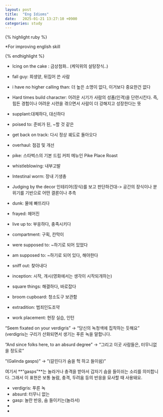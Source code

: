 ```yaml
---
layout: post
title:  "Eng Idioms"
date:   2025-01-21 13:27:10 +0900
categories: study
---
```





{% highlight ruby %}


*For improving english skill  


{% endhighlight %}  






* Icing on the cake : 금상첨화.. (케익위의 설탕장식..)  
* fall guy: 희생양, 뒤집어 쓴 사람  
* i have no higher calling than: 더 높은 소명이 없다, 이거보다 중요한건 없다   
* Hard times build character: 어려운 시기가 사람의 성품(인격)을 단련시킨다. 즉, 힘든 경험이나 어려운 시련을 겪으면서 사람이 더 강해지고 성장한다는 뜻   
* supplant:대체하다, 대신하다  
* poised to: 준비가 된, ~할 것 같은  
* get back on track: 다시 정상 궤도로 돌아오다  
* overhaul: 점검 및 개선  
* pike: 스타벅스의 기본 드립 커피 메뉴인 Pike Place Roast  
* whistleblowing: 내부고발  




* Intestinal worm: 장내 기생충 
* Judging by the decor 인테리어(장식)를 보고 판단하건대-> 공간의 장식이나 분위기를 기반으로 어떤 결론이나 추측  
* dunk: 물에 빠뜨리다  
* frayed: 헤어진  
* live up to: 부응하다, 충족시키다 
* compartment: 구획, 칸막이  
* were supposed to: ~하기로 되어 있었다  
* am supposed to: ~하기로 되어 있다, 해야한다  
* sniff out: 찾아내다  
* inception: 시작, 개시(영화에서는 생각이 시작되개하는)  
* square things: 해결하다, 바로잡다  
* broom cupboard: 청소도구 보관함  
* extradition: 범죄인도조약  
* work placement: 현장 실습, 인턴  





“Seem fixated on your verdigris”
→ “당신의 녹청색에 집착하는 듯해요”
(verdigris는 구리가 산화되면서 생기는 푸른 녹을 말합니다.

“And since folks here, to an absurd degree”
→ “그리고 이곳 사람들은, 터무니없을 정도로”


”(Galinda gasps)”
→ ”(갈린다가 숨을 헉 하고 들이쉼)”

여기서 **“gasps”**는 놀라거나 충격을 받아서 갑자기 숨을 들이쉬는 소리를 의미합니다. 그래서 이 표현은 보통 놀람, 충격, 두려움 등의 반응을 묘사할 때 사용돼요.


* verdigris: 푸른 녹  
* absurd: 터무니 없는  
* gasp: 놀란 반응, 숨 들이키는(놀라서)  
* 
* 

  